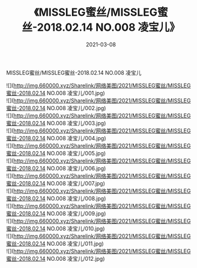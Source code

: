 ﻿---
layout: post
title:  《MISSLEG蜜丝/MISSLEG蜜丝-2018.02.14 NO.008 凌宝儿》
date:   2021-03-08
img: http://img.660000.xyz/Sharelink/网络美图/2021/MISSLEG蜜丝/MISSLEG蜜丝-2018.02.14 NO.008 凌宝儿/000.jpg
categories: [美女, 清纯, 唯美]
---

MISSLEG蜜丝/MISSLEG蜜丝-2018.02.14 NO.008 凌宝儿

 ![](http://img.660000.xyz/Sharelink/网络美图/2021/MISSLEG蜜丝/MISSLEG蜜丝-2018.02.14 NO.008 凌宝儿/001.jpg) <br>![](http://img.660000.xyz/Sharelink/网络美图/2021/MISSLEG蜜丝/MISSLEG蜜丝-2018.02.14 NO.008 凌宝儿/002.jpg) <br>![](http://img.660000.xyz/Sharelink/网络美图/2021/MISSLEG蜜丝/MISSLEG蜜丝-2018.02.14 NO.008 凌宝儿/003.jpg) <br>![](http://img.660000.xyz/Sharelink/网络美图/2021/MISSLEG蜜丝/MISSLEG蜜丝-2018.02.14 NO.008 凌宝儿/004.jpg) <br>![](http://img.660000.xyz/Sharelink/网络美图/2021/MISSLEG蜜丝/MISSLEG蜜丝-2018.02.14 NO.008 凌宝儿/005.jpg) <br>![](http://img.660000.xyz/Sharelink/网络美图/2021/MISSLEG蜜丝/MISSLEG蜜丝-2018.02.14 NO.008 凌宝儿/006.jpg) <br>![](http://img.660000.xyz/Sharelink/网络美图/2021/MISSLEG蜜丝/MISSLEG蜜丝-2018.02.14 NO.008 凌宝儿/007.jpg) <br>![](http://img.660000.xyz/Sharelink/网络美图/2021/MISSLEG蜜丝/MISSLEG蜜丝-2018.02.14 NO.008 凌宝儿/008.jpg) <br>![](http://img.660000.xyz/Sharelink/网络美图/2021/MISSLEG蜜丝/MISSLEG蜜丝-2018.02.14 NO.008 凌宝儿/009.jpg) <br>![](http://img.660000.xyz/Sharelink/网络美图/2021/MISSLEG蜜丝/MISSLEG蜜丝-2018.02.14 NO.008 凌宝儿/010.jpg) <br>![](http://img.660000.xyz/Sharelink/网络美图/2021/MISSLEG蜜丝/MISSLEG蜜丝-2018.02.14 NO.008 凌宝儿/011.jpg) <br>![](http://img.660000.xyz/Sharelink/网络美图/2021/MISSLEG蜜丝/MISSLEG蜜丝-2018.02.14 NO.008 凌宝儿/012.jpg) <br>